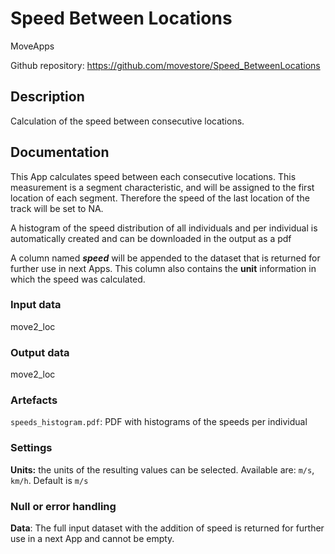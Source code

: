 # Speed Between Locations

MoveApps

Github repository: https://github.com/movestore/Speed_BetweenLocations

## Description
Calculation of the speed between consecutive locations.

## Documentation
This App calculates speed between each consecutive locations. This measurement is a segment characteristic, and will be assigned to the first location of each segment. Therefore the speed of the last location of the track will be set to NA.

A histogram of the speed distribution of all individuals and per individual is automatically created and can be downloaded in the output as a pdf

A column named _**speed**_ will be appended to the dataset that is returned for further use in next Apps. This column also contains the **unit** information in which the speed was calculated.

### Input data
move2_loc

### Output data
move2_loc

### Artefacts
`speeds_histogram.pdf`: PDF with histograms of the speeds per individual

### Settings
**Units:** the units of the resulting values can be selected. Available are: `m/s`, `km/h`. Default is `m/s`

### Null or error handling
**Data**: The full input dataset with the addition of speed is returned for further use in a next App and cannot be empty.
